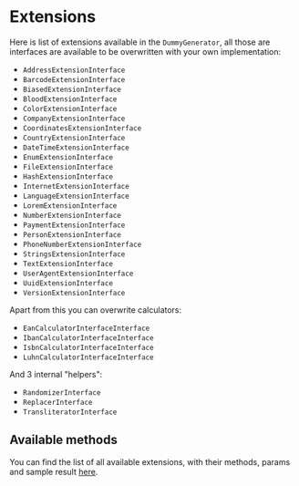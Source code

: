 # Extensions

Here is list of extensions available in the `DummyGenerator`, all those are interfaces are available to be overwritten with your own implementation:

* `AddressExtensionInterface`
* `BarcodeExtensionInterface`
* `BiasedExtensionInterface`
* `BloodExtensionInterface`
* `ColorExtensionInterface`
* `CompanyExtensionInterface`
* `CoordinatesExtensionInterface`
* `CountryExtensionInterface`
* `DateTimeExtensionInterface`
* `EnumExtensionInterface`
* `FileExtensionInterface`
* `HashExtensionInterface`
* `InternetExtensionInterface`
* `LanguageExtensionInterface`
* `LoremExtensionInterface`
* `NumberExtensionInterface`
* `PaymentExtensionInterface`
* `PersonExtensionInterface`
* `PhoneNumberExtensionInterface`
* `StringsExtensionInterface`
* `TextExtensionInterface`
* `UserAgentExtensionInterface`
* `UuidExtensionInterface`
* `VersionExtensionInterface`

Apart from this you can overwrite calculators:

* `EanCalculatorInterfaceInterface`
* `IbanCalculatorInterfaceInterface`
* `IsbnCalculatorInterfaceInterface`
* `LuhnCalculatorInterfaceInterface`

And 3 internal "helpers":

* `RandomizerInterface`
* `ReplacerInterface`
* `TransliteratorInterface`

## Available methods

You can find the list of all available extensions, with their methods, params and sample result [here](extensions_list.md).